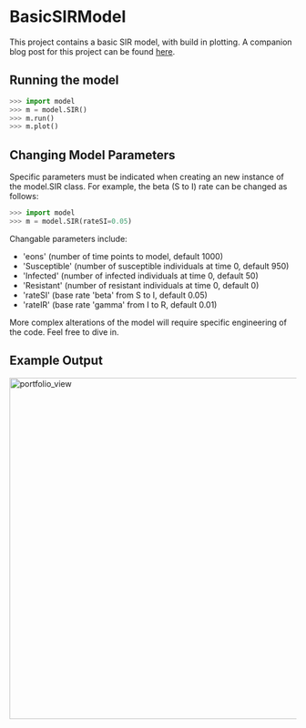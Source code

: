 # BasicSIRModel
This project contains a basic SIR model, with build in plotting. A companion blog post for this project can be found <a href="https://mattravenhall.github.io/2018/01/02/SIR-Model.html">here</a>.

## Running the model
```python
>>> import model
>>> m = model.SIR()
>>> m.run()
>>> m.plot()
```

## Changing Model Parameters
Specific parameters must be indicated when creating an new instance of the model.SIR class. For example, the beta (S to I) rate can be changed as follows:

```python
>>> import model
>>> m = model.SIR(rateSI=0.05)
```

Changable parameters include:
* 'eons' (number of time points to model, default 1000)
* 'Susceptible' (number of susceptible individuals at time 0, default 950)
* 'Infected' (number of infected individuals at time 0, default 50)
* 'Resistant' (number of resistant individuals at time 0, default 0)
* 'rateSI' (base rate 'beta' from S to I, default 0.05)
* 'rateIR' (base rate 'gamma' from I to R, default 0.01)

More complex alterations of the model will require specific engineering of the code. Feel free to dive in.

## Example Output
<img width="600" alt="portfolio_view" src="https://raw.githubusercontent.com/mattravenhall/BasicSIRModel/master/example.png">
